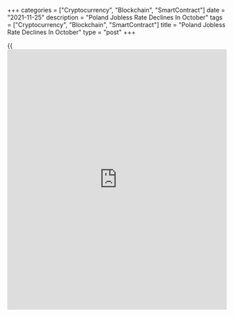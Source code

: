 +++
categories = ["Cryptocurrency", "Blockchain", "SmartContract"]
date = "2021-11-25"
description = "Poland Jobless Rate Declines In October"
tags = ["Cryptocurrency", "Blockchain", "SmartContract"]
title = "Poland Jobless Rate Declines In October"
type = "post"
+++

{{<iframe id="large-banner" src="https://www.bounty.group/#slide=8.0" width="100%" height="600" scrolling="no" style="border: 0px solid rgb(216, 221, 230); border-radius: 3px;">}}

Poland's jobless rate decreased marginally in October, figures from the
statistical office showed on Thursday.

The unemployment rate fell to 5.5 percent in October from 5.6 percent in
September. This was in line with economists' expectation.

In the same month last year, the unemployment rate was 6.1 percent.

The newly registered unemployed persons decreased to 107,000 in October
from 114,100 in the previous month.

The number of youth unemployed persons, which is applied to below 25 age
group, fell to 108,400 in October from 111,500 in the previous month.

On a seasonally adjusted basis, unemployment rate declined to 5.7
percent in October from 5.8 percent in the prior month.

For comments and feedback [contact](https://www.playgroundfx.com/contact/): editorial@rtt[news](https://www.letsplayfx.com/blog/forex-news-website/).com

[Economic News][1]

 **What parts of the world are seeing the best (and worst) economic
performances lately? Click[here][2] to check out our [Econ Scorecard][2]
and find out! See up-to-the-moment [ranking](https://www.playgroundfx.com/blog/crypto-exchange-ranking/)s for the best and worst
performers in [GDP][3], [unemployment rate][4], [inflation][5] and much
more.**

   1. www.rtt[news](https://www.letsplayfx.com/blog/forex-news-website/).com/Content/EconomicNews.aspx
   2. www.rtt[news](https://www.letsplayfx.com/blog/forex-news-website/).com/economic-scorecard/world-rank/industrial-production/highest-performance.aspx
   3. www.rtt[news](https://www.letsplayfx.com/blog/forex-news-website/).com/economic-scorecard/world-rank/GDP/highest-performance.aspx
   4. www.rtt[news](https://www.letsplayfx.com/blog/forex-news-website/).com/economic-scorecard/world-rank/unemployment-rate/lowest-performance.aspx
   5. www.rtt[news](https://www.letsplayfx.com/blog/forex-news-website/).com/economic-scorecard/world-rank/CPI/highest-performance.aspx